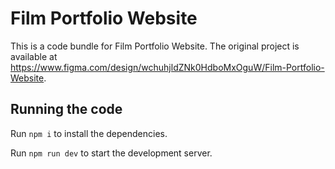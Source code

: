 
  # Film Portfolio Website

  This is a code bundle for Film Portfolio Website. The original project is available at https://www.figma.com/design/wchuhjldZNk0HdboMxOguW/Film-Portfolio-Website.

  ## Running the code

  Run `npm i` to install the dependencies.

  Run `npm run dev` to start the development server.
  